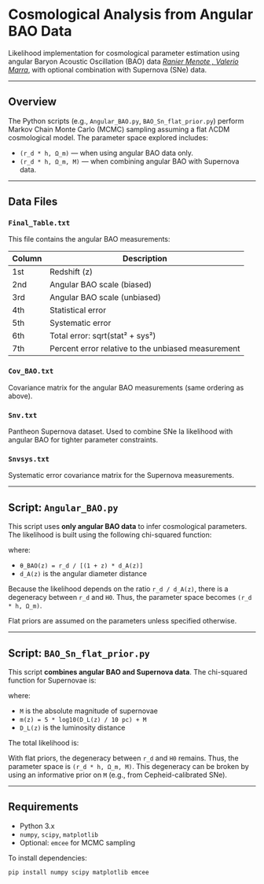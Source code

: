 # Cosmological Analysis from Angular BAO Data

Likelihood implementation for cosmological parameter estimation using angular Baryon Acoustic Oscillation (BAO) data [_Ranier Menote , Valerio Marra_](https://academic.oup.com/mnras/article/513/2/1600/6556012), with optional combination with Supernova (SNe) data.



---

## Overview

The Python scripts (e.g., `Angular_BAO.py`, `BAO_Sn_flat_prior.py`) perform Markov Chain Monte Carlo (MCMC) sampling assuming a flat ΛCDM cosmological model. The parameter space explored includes:

- `(r_d * h, Ω_m)` — when using angular BAO data only.
- `(r_d * h, Ω_m, M)` — when combining angular BAO with Supernova data.

---

## Data Files

### `Final_Table.txt`

This file contains the angular BAO measurements:

| Column | Description |
|--------|-------------|
| 1st    | Redshift (z) |
| 2nd    | Angular BAO scale (biased) |
| 3rd    | Angular BAO scale (unbiased) |
| 4th    | Statistical error |
| 5th    | Systematic error |
| 6th    | Total error: sqrt(stat² + sys²) |
| 7th    | Percent error relative to the unbiased measurement |

### `Cov_BAO.txt`

Covariance matrix for the angular BAO measurements (same ordering as above).

### `Snv.txt`

Pantheon Supernova dataset. Used to combine SNe Ia likelihood with angular BAO for tighter parameter constraints.

### `Snvsys.txt`

Systematic error covariance matrix for the Supernova measurements.

---

## Script: `Angular_BAO.py`

This script uses **only angular BAO data** to infer cosmological parameters. The likelihood is built using the following chi-squared function:


where:

- `θ_BAO(z) = r_d / [(1 + z) * d_A(z)]`
- `d_A(z)` is the angular diameter distance

Because the likelihood depends on the ratio `r_d / d_A(z)`, there is a degeneracy between `r_d` and `H0`. Thus, the parameter space becomes `(r_d * h, Ω_m)`.

Flat priors are assumed on the parameters unless specified otherwise.

---

## Script: `BAO_Sn_flat_prior.py`

This script **combines angular BAO and Supernova data**. The chi-squared function for Supernovae is:


where:

- `M` is the absolute magnitude of supernovae
- `m(z) = 5 * log10(D_L(z) / 10 pc) + M`
- `D_L(z)` is the luminosity distance

The total likelihood is:


With flat priors, the degeneracy between `r_d` and `H0` remains. Thus, the parameter space is `(r_d * h, Ω_m, M)`. This degeneracy can be broken by using an informative prior on `M` (e.g., from Cepheid-calibrated SNe).

---

## Requirements

- Python 3.x
- `numpy`, `scipy`, `matplotlib`
- Optional: `emcee` for MCMC sampling

To install dependencies:

```bash
pip install numpy scipy matplotlib emcee


